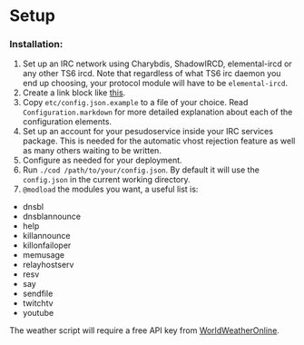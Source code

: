# Setup

### Installation:

1. Set up an IRC network using Charybdis, ShadowIRCD, elemental-ircd or any other
   TS6 ircd. Note that regardless of what TS6 irc daemon you end up choosing,
   your protocol module will have to be `elemental-ircd`.
2. Create a link block like [this](https://gist.github.com/lyska/9c8a8e1a1102cbee61c7).
3. Copy `etc/config.json.example` to a file of your choice. Read `Configuration.markdown`
   for more detailed explanation about each of the configuration elements.
4. Set up an account for your pesudoservice inside your IRC services package.
   This is needed for the automatic vhost rejection feature as well as many
   others waiting to be written.
5. Configure as needed for your deployment.
6. Run `./cod /path/to/your/config.json`. By default it will use the `config.json`
   in the current working directory.
7. `@modload` the modules you want, a useful list is:

 * dnsbl
 * dnsblannounce
 * help
 * killannounce
 * killonfailoper
 * memusage
 * relayhostserv
 * resv
 * say
 * sendfile
 * twitchtv
 * youtube

The weather script will require a free API key from [WorldWeatherOnline](http://worldweatheronline.com).

